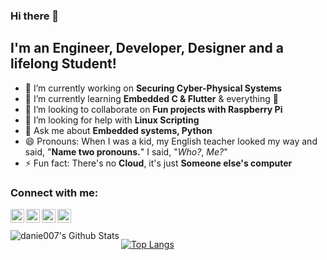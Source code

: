 ### Hi there 👋

## I'm an Engineer, Developer, Designer and a lifelong Student!

<!--
**danie007/danie007** is a ✨ _special_ ✨ repository because its `README.md` (this file) appears on your GitHub profile.
-->

- 🔭 I’m currently working on **Securing Cyber-Physical Systems**
- 🌱 I’m currently learning **Embedded C & Flutter** & everything 🤣
- 👯 I’m looking to collaborate on **Fun projects with Raspberry Pi**
- 🤔 I’m looking for help with **Linux Scripting**
- 💬 Ask me about **Embedded systems, Python**
- 😄 Pronouns: When I was a kid, my English teacher looked my way and said, "**Name two pronouns.**" I said, "*Who?*, *Me?*"
- ⚡ Fun fact: There's no **Cloud**, it's just **Someone else's computer**

### Connect with me:

[<img align="left" alt="YouTube" width="22px" src="https://cdn.jsdelivr.net/npm/simple-icons@v3/icons/youtube.svg" />][youtube]
[<img align="left" alt="Twitter" width="22px" src="https://cdn.jsdelivr.net/npm/simple-icons@v3/icons/twitter.svg" />][twitter]
[<img align="left" alt="LinkedIn" width="22px" src="https://cdn.jsdelivr.net/npm/simple-icons@v3/icons/linkedin.svg" />][linkedin]
[<img align="left" alt="Instagram" width="22px" src="https://cdn.jsdelivr.net/npm/simple-icons@v3/icons/instagram.svg" />][instagram]

<br />
<br />

<img align="left" alt="danie007's Github Stats" src="https://github-readme-stats.vercel.app/api?username=danie007&show_icons=true&hide_border=true" />

[![Top Langs](https://github-readme-stats.vercel.app/api/top-langs/?username=danie007&layout=compact)](https://github.com/danie007?tab=repositories)

[twitter]: https://twitter.com/botfordani
[youtube]: https://www.youtube.com/channel/UCz5w2C2FJENwqm9PBI8FrYg
[instagram]: https://instagram.com/danied007
[linkedin]: https://www.linkedin.com/in/danielselvan/
